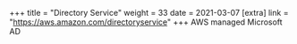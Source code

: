 +++
title = "Directory Service"
weight = 33
date = 2021-03-07
[extra]
link = "https://aws.amazon.com/directoryservice"
+++
AWS managed Microsoft AD

